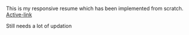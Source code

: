 This is my responsive resume which has been implemented from scratch.
[Active-link](http://lifeguard-runouts-78461.bitballoon.com)

Still needs a lot of updation

